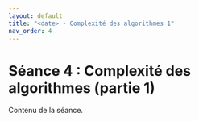 ```yaml
---
layout: default
title: "<date> - Complexité des algorithmes 1"
nav_order: 4
---
```


# Séance 4 : Complexité des algorithmes (partie 1)

Contenu de la séance.
